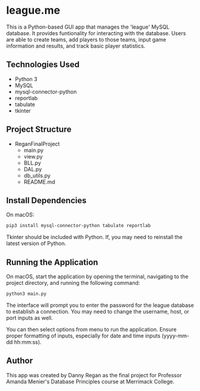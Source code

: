 # league.me

This is a Python-based GUI app that manages the 'league' MySQL database. It provides funtionality for interacting with the database. Users are able to create teams, add players to those teams, input game information and results, and track basic player statistics.

## Technologies Used

- Python 3
- MySQL
- mysql-connector-python
- reportlab
- tabulate
- tkinter

## Project Structure

- ReganFinalProject
    - main.py
    - view.py
    - BLL.py
    - DAL.py
    - db_utils.py
    - README.md

## Install Dependencies

On macOS:

```bash
pip3 install mysql-connector-python tabulate reportlab
```

Tkinter should be included with Python. If, you may need to reinstall the latest version of Python.

## Running the Application

 On macOS, start the application by opening the terminal, navigating to the project directory, and running the following command:

```bash
python3 main.py
```

The interface will prompt you to enter the password for the league database to establish a connection. You may need to change the username, host, or port inputs as well.

You can then select options from menu to run the application. Ensure proper formatting of inputs, especially for date and time inputs (yyyy-mm-dd hh:mm:ss).

## Author

This app was created by Danny Regan as the final project for Professor Amanda Menier's Database Principles course at Merrimack College.